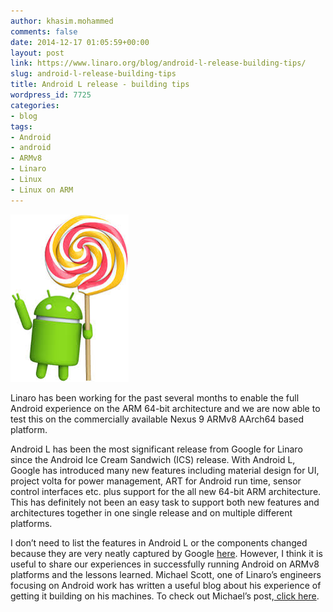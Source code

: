 ```yaml
---
author: khasim.mohammed
comments: false
date: 2014-12-17 01:05:59+00:00
layout: post
link: https://www.linaro.org/blog/android-l-release-building-tips/
slug: android-l-release-building-tips
title: Android L release - building tips
wordpress_id: 7725
categories:
- blog
tags:
- Android
- android
- ARMv8
- Linaro
- Linux
- Linux on ARM
---
```


[![android](/assets/blog/android.png)](/assets/blog/android.png)



Linaro has been working for the past several months to enable the full Android experience on the ARM 64-bit architecture and we are now able to test this on the commercially available Nexus 9 ARMv8 AArch64 based platform.

Android L has been the most significant release from Google for Linaro since the Android Ice Cream Sandwich (ICS) release. With Android L, Google has introduced many new features including material design for UI, project volta for power management, ART for Android run time, sensor control interfaces etc. plus support for the all new 64-bit ARM architecture. This has definitely not been an easy task to support both new features and architectures together in one single release and on multiple different platforms.

I don’t need to list the features in Android L or the components changed because they are very neatly captured by Google [here](http://developer.android.com/about/versions/lollipop.html). However, I think it is useful to share our experiences in successfully running Android on ARMv8 platforms and the lessons learned. Michael Scott, one of Linaro’s engineers focusing on Android work has written a useful blog about his experience of getting it building on his machines. To check out Michael’s post,[ click here](https://plus.google.com/+MichaelScottLinaro/posts/cCb4szhinpz).

